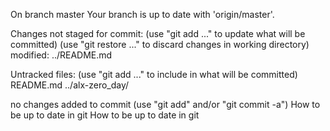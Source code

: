 On branch master
Your branch is up to date with 'origin/master'.

Changes not staged for commit:
  (use "git add <file>..." to update what will be committed)
  (use "git restore <file>..." to discard changes in working directory)
	modified:   ../README.md

Untracked files:
  (use "git add <file>..." to include in what will be committed)
	README.md
	../alx-zero_day/

no changes added to commit (use "git add" and/or "git commit -a")
How to be up to date in git
How to be up to date in git
